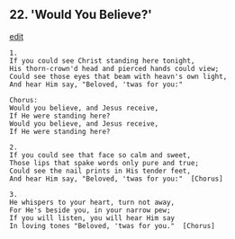 
## 22.  'Would You Believe?'
[edit](https://docs.google.com/document/d/1bJehnB9lCPu9I0Kd%2DGZVBOH6Mi0625hd/edit?mode=html)



    1.
    If you could see Christ standing here tonight,
    His thorn-crown'd head and pierced hands could view;
    Could see those eyes that beam with heavn's own light,
    And hear Him say, "Beloved, 'twas for you:"

    Chorus:
    Would you believe, and Jesus receive,
    If He were standing here?
    Would you believe, and Jesus receive,
    If He were standing here?

    2.
    If you could see that face so calm and sweet,
    Those lips that spake words only pure and true;
    Could see the nail prints in His tender feet,
    And hear Him say, "Beloved, 'twas for you:"  [Chorus]

    3.
    He whispers to your heart, turn not away,
    For He's beside you, in your narrow pew;
    If you will listen, you will hear Him say 
    In loving tones "Beloved, 'twas for you."  [Chorus]
